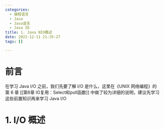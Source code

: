 ```yaml
---
categories:
  - 编程语言
  - Java
  - Java语言
  - Java IO
title: 1. Java NIO概述  
date: 2022-12-11 21:35:27  
tags: []  

---
```


# 前言

在学习 Java I/O 之前，我们先要了解 I/O 是什么，这里在《UNIX 网络编程》的第 6 章 [[第6章 IO复用：Select和poll函数]] 中做了较为详细的说明，建议先学习这些前置知识再来学习 Java I/O

# 1. I/O 概述




